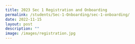 ```yaml
---
title: 2023 Sec 1 Registration and Onboarding
permalink: /students/Sec-1-Onboarding/sec-1-onboarding/
date: 2022-11-15
layout: post
description: ""
image: /images/registration.jpg
---
```


